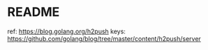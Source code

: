# README #

ref: https://blog.golang.org/h2push
keys: https://github.com/golang/blog/tree/master/content/h2push/server
